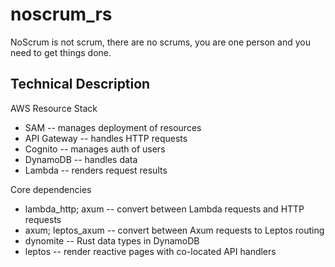 # noscrum_rs
NoScrum is not scrum, there are no scrums, you are one person and you need to get things done.

## Technical Description
AWS Resource Stack
- SAM -- manages deployment of resources
- API Gateway -- handles HTTP requests
- Cognito -- manages auth of users
- DynamoDB -- handles data
- Lambda -- renders request results

Core dependencies
- lambda_http; axum -- convert between Lambda requests and HTTP requests
- axum; leptos_axum -- convert between Axum requests to Leptos routing
- dynomite -- Rust data types in DynamoDB
- leptos -- render reactive pages with co-located API handlers
